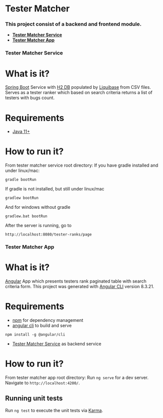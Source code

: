 Tester Matcher
==========================
### This project consist of a backend and frontend module.
- **[Tester Matcher Service](#tester-matcher-service)**
- **[Tester Matcher App](#tester-matcher-app)**

### Tester Matcher Service

# What is it?
[Spring Boot](https://spring.io/projects/spring-boot) Service with [H2 DB](https://www.h2database.com/html/main.html) populated by [Liquibase](https://www.liquibase.org/) from CSV files.
Serves as a tester ranker which based on search criteria returns a list of testers with bugs count.

# Requirements

- [Java 11+](https://www.oracle.com/technetwork/java/javase/downloads)

# How to run it?
From tester matcher service root directory:
If you have gradle installed and under linux/mac:
```
gradle bootRun
```

If gradle is not installed, but still under linux/mac
```
gradlew bootRun
```

And for windows without gradle
```
gradlew.bat bootRun
```
    
After the server is running, go to
```
http://localhost:8080/tester-ranks/page
```

### Tester Matcher App

# What is it?
[Angular](https://angular.io/) App which presents testers rank paginated table with search criteria form.
This project was generated with [Angular CLI](https://github.com/angular/angular-cli) version 8.3.21.
# Requirements

- [npm](https://www.npmjs.com/) for dependency management
- [angular cli](https://cli.angular.io/) to build and serve
```
npm install -g @angular/cli
```
- [Tester Matcher Service](#tester-matcher-service) as backend service

# How to run it?
From tester matcher app root directory:
Run `ng serve` for a dev server. Navigate to `http://localhost:4200/`. 

## Running unit tests

Run `ng test` to execute the unit tests via [Karma](https://karma-runner.github.io).
